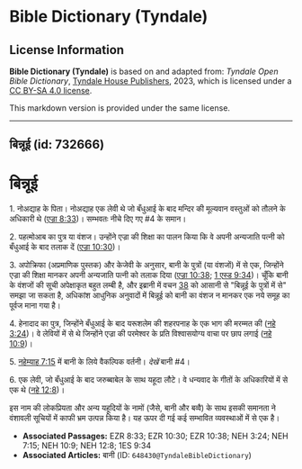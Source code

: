 # Bible Dictionary (Tyndale)

## License Information

**Bible Dictionary (Tyndale)** is based on and adapted from: _Tyndale Open Bible Dictionary_, [Tyndale House Publishers](https://tyndaleopenresources.com/), 2023, which is licensed under a [CC BY-SA 4.0 license](https://creativecommons.org/licenses/by-sa/4.0/legalcode.en).

This markdown version is provided under the same license.



--------------------------------

## बिन्नूई (id: 732666)

बिन्नूई
=======

1\. नोअद्याह के पिता। नोअद्याह एक लेवी थे जो बँधुआई के बाद मन्दिर की मूल्यवान वस्तुओं को तौलने के अधिकारी थे ([एज्रा 8:33](https://ref.ly/Ezra8:33))। सम्भवतः नीचे दिए गए \#4 के समान।

2\. पहत्मोआब का पुत्र या वंशज। उन्होंने एज्रा की शिक्षा का पालन किया कि वे अपनी अन्यजाति पत्नी को बँधुआई के बाद तलाक दें ([एज्रा 10:30](https://ref.ly/Ezra10:30))।

3\. अपोक्रिफा (अप्रमाणिक पुस्तक) और केजेवी के अनुसार, बानी के पुत्रों (या वंशजों) में से एक, जिन्होंने एज्रा की शिक्षा मानकर अपनी अन्यजाति पत्नी को तलाक दिया ([एज्रा 10:38](https://ref.ly/Ezra10:38); [1 एस्ड 9:34](https://ref.ly/1Esd9:34))। चूँकि बानी के वंशजों की सूची अपेक्षाकृत बहुत लम्बी है, और इब्रानी में वचन [38](https://ref.ly/Ezra10:38) को आसानी से "बिन्नूई के पुत्रों में से" समझा जा सकता है, अधिकांश आधुनिक अनुवादों में बिन्नूई को बानी का वंशज न मानकर एक नये समूह का पूर्वज माना गया है।

4\. हेनादाद का पुत्र, जिन्होंने बँधुआई के बाद यरूशलेम की शहरपनाह के एक भाग की मरम्मत की ([नहे 3:24](https://ref.ly/Neh3:24))। वे लेवियों में से थे जिन्होंने एज्रा की परमेश्वर के प्रति विश्वासयोग्य वाचा पर छाप लगाई ([नहे 10:9](https://ref.ly/Neh10:9))।

5\. [नहेम्याह 7:15](https://ref.ly/Neh7:15) में बानी के लिये वैकल्पिक वर्तनी। *देखें* बानी \#4।

6\. एक लेवी, जो बँधुआई के बाद जरुब्बाबेल के साथ यहूदा लौटे। वे धन्यवाद के गीतों के अधिकारियों में से एक थे ([नहे 12:8](https://ref.ly/Neh12:8))।

इस नाम की लोकप्रियता और अन्य यहूदियों के नामों (जैसे, बानी और बव्वै) के साथ इसकी समानता ने वंशावली सूचियों में काफी भ्रम उत्पन्न किया है। यह ऊपर दी गई कई सम्भावित व्यवस्थाओं में से एक है।

* **Associated Passages:** EZR 8:33; EZR 10:30; EZR 10:38; NEH 3:24; NEH 7:15; NEH 10:9; NEH 12:8; 1ES 9:34
* **Associated Articles:** बानी (ID: `648430@TyndaleBibleDictionary`)

